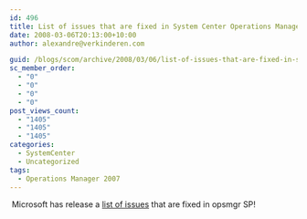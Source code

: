```yaml
---
id: 496
title: List of issues that are fixed in System Center Operations Manager 2007 Service Pack 1
date: 2008-03-06T20:13:00+10:00
author: alexandre@verkinderen.com

guid: /blogs/scom/archive/2008/03/06/list-of-issues-that-are-fixed-in-system-center-operations-manager-2007-service-pack-1.aspx
sc_member_order:
  - "0"
  - "0"
  - "0"
  - "0"
post_views_count:
  - "1405"
  - "1405"
  - "1405"
categories:
  - SystemCenter
  - Uncategorized
tags:
  - Operations Manager 2007
---
```

&nbsp;Microsoft has release a [list of issues](http://support.microsoft.com/?id=944443) that are fixed in opsmgr SP!

&nbsp;
